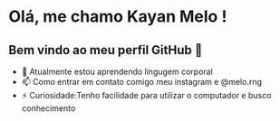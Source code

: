 # Olá, me chamo Kayan Melo !  
## Bem vindo ao meu perfil GitHub 👋 
- 🌱 Atualmente estou aprendendo lingugem corporal
- 📫 Como entrar em contato comigo meu instagram e @melo.rng
- ⚡ Curiosidade:Tenho facilidade para utilizar o computador e busco conhecimento

